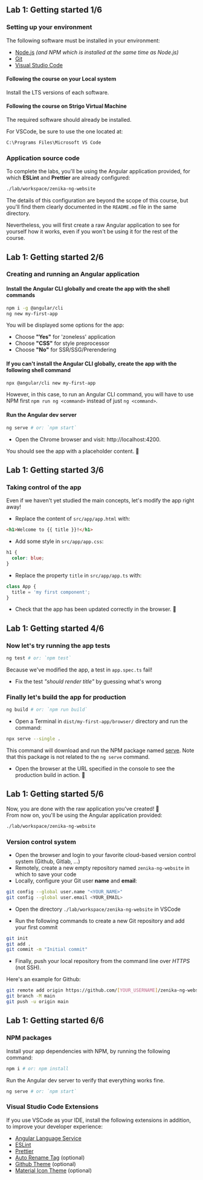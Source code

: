 ## Lab 1: Getting started 1/6
### Setting up your environment

The following software must be installed in your environment:

- [Node.js](https://nodejs.org/en/download) *(and NPM which is installed at the same time as Node.js)*
- [Git](https://git-scm.com/downloads)
- [Visual Studio Code](https://code.visualstudio.com/download)

#### Following the course on your Local system

Install the LTS versions of each software.

#### Following the course on Strigo Virtual Machine

The required software should already be installed.

For VSCode, be sure to use the one located at:

```txt
C:\Programs Files\Microsoft VS Code
```

### Application source code

To complete the labs, you'll be using the Angular application provided, for which **ESLint** and **Prettier** are already configured:

```txt
./lab/workspace/zenika-ng-website
```

The details of this configuration are beyond the scope of this course, but you'll find them clearly documented in the `README.md` file in the same directory.

Nevertheless, you will first create a raw Angular application to see for yourself how it works, even if you won't be using it for the rest of the course.

<!-- separator-vertical -->

## Lab 1: Getting started 2/6
### Creating and running an Angular application

#### Install the Angular CLI globally and create the app with the shell commands

```bash
npm i -g @angular/cli
ng new my-first-app
```

You will be displayed some options for the app:
- Choose **"Yes"** for 'zoneless' application
- Choose **"CSS"** for style preprocessor
- Choose **"No"** for SSR/SSG/Prerendering

#### If you can't install the Angular CLI globally, create the app with the following shell command

```bash
npx @angular/cli new my-first-app
```

However, in this case, to run an Angular CLI command, you will have to use NPM first `npm run ng <command>` instead of just `ng <command>`.

#### Run the Angular dev server

```bash
ng serve # or: `npm start`
```

- Open the Chrome browser and visit: http://localhost:4200.

You should see the app with a placeholder content. 🚀

<!-- separator-vertical -->

## Lab 1: Getting started 3/6
### Taking control of the app

Even if we haven't yet studied the main concepts, let's modify the app right away!

- Replace the content of `src/app/app.html` with:

```html
<h1>Welcome to {{ title }}!</h1>
```

- Add some style in `src/app/app.css`:

```css
h1 {
  color: blue;
}
```

- Replace the property `title` in `src/app/app.ts` with:

```ts
class App {
  title = 'my first component';
}
```

- Check that the app has been updated correctly in the browser. 🚀

<!-- separator-vertical -->

## Lab 1: Getting started 4/6
### Now let's try running the app tests

```bash
ng test # or: `npm test`
```

Because we've modified the app, a test in `app.spec.ts` fail!

- Fix the test *"should render title"* by guessing what's wrong

### Finally let's build the app for production

```bash
ng build # or: `npm run build`
```

- Open a Terminal in `dist/my-first-app/browser/` directory and run the command:

```bash
npx serve --single .
```

This command will download and run the NPM package named [serve](https://www.npmjs.com/package/serve).
Note that this package is not related to the `ng serve` command.

- Open the browser at the URL specified in the console to see the production build in action. 🚀

<!-- separator-vertical -->

## Lab 1: Getting started 5/6

Now, you are done with the raw application you've created! 🎉<br />
From now on, you'll be using the Angular application provided:

```txt
./lab/workspace/zenika-ng-website
```

### Version control system

- Open the browser and login to your favorite cloud-based version control system (Github, Gitlab, ...)
- Remotely, create a new empty repository named `zenika-ng-website` in which to save your code
- Locally, configure your Git user **name** and **email**:

```bash
git config --global user.name "<YOUR_NAME>"
git config --global user.email <YOUR_EMAIL>
```

- Open the directory `./lab/workspace/zenika-ng-website` in VSCode

- Run the following commands to create a new Git repository and add your first commit

```bash
git init
git add .
git commit -m "Initial commit"
```

- Finally, push your local repository from the command line over *HTTPS* (not SSH).

Here's an example for Github:

```bash
git remote add origin https://github.com/[YOUR_USERNAME]/zenika-ng-website.git
git branch -M main
git push -u origin main
```

<!-- separator-vertical -->

## Lab 1: Getting started 6/6
### NPM packages

Install your app dependencies with NPM, by running the following command:

```bash
npm i # or: npm install
```

Run the Angular dev server to verify that everything works fine.

```bash
ng serve # or: `npm start`
```

### Visual Studio Code Extensions

If you use VSCode as your IDE, install the following extensions in addition, to improve your developer experience:

- [Angular Language Service](https://marketplace.visualstudio.com/items?itemName=Angular.ng-template)
- [ESLint](https://marketplace.visualstudio.com/items?itemName=dbaeumer.vscode-eslint)
- [Prettier](https://marketplace.visualstudio.com/items?itemName=esbenp.prettier-vscode)
- [Auto Rename Tag](https://marketplace.visualstudio.com/items?itemName=formulahendry.auto-rename-tag) (optional)
- [Github Theme](https://marketplace.visualstudio.com/items?itemName=GitHub.github-vscode-theme) (optional)
- [Material Icon Theme](https://marketplace.visualstudio.com/items?itemName=PKief.material-icon-theme) (optional)
